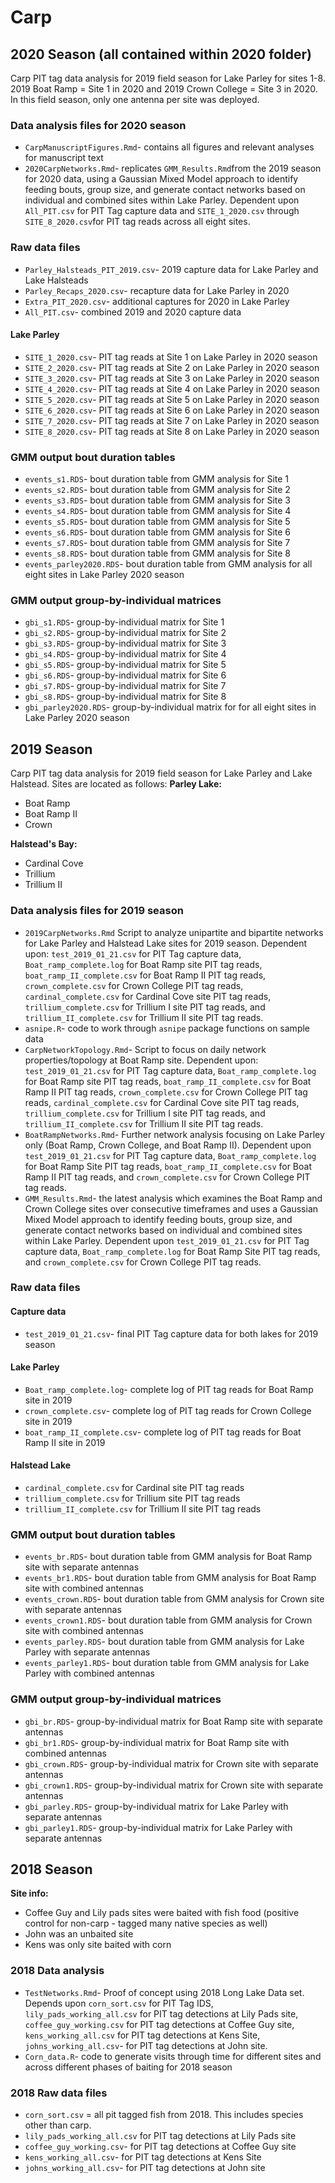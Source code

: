 # Carp
## 2020 Season (all contained within 2020 folder)
Carp PIT tag data analysis for 2019 field season for Lake Parley for sites 1-8. 2019 Boat Ramp = Site 1 in 2020 and 2019 Crown College = Site 3 in 2020. In this field season, only one antenna per site was deployed.

### Data analysis files for 2020 season
- `CarpManuscriptFigures.Rmd`- contains all figures and relevant analyses for manuscript text
- `2020CarpNetworks.Rmd`- replicates `GMM_Results.Rmd`from the 2019 season for 2020 data, using a Gaussian Mixed Model approach to identify feeding bouts, group size, and generate contact networks based on individual and combined sites within Lake Parley. Dependent upon `All_PIT.csv` for PIT Tag capture data and `SITE_1_2020.csv` through `SITE_8_2020.csv`for PIT tag reads across all eight sites.

### Raw data files

- `Parley_Halsteads_PIT_2019.csv`- 2019 capture data for Lake Parley and Lake Halsteads
- `Parley_Recaps_2020.csv`- recapture data for Lake Parley in 2020
- `Extra_PIT_2020.csv`- additional captures for 2020 in Lake Parley
- `All_PIT.csv`- combined 2019 and 2020 capture data

#### Lake Parley

- `SITE_1_2020.csv`- PIT tag reads at Site 1 on Lake Parley in 2020 season
- `SITE_2_2020.csv`- PIT tag reads at Site 2 on Lake Parley in 2020 season
- `SITE_3_2020.csv`- PIT tag reads at Site 3 on Lake Parley in 2020 season
- `SITE_4_2020.csv`- PIT tag reads at Site 4 on Lake Parley in 2020 season
- `SITE_5_2020.csv`- PIT tag reads at Site 5 on Lake Parley in 2020 season
- `SITE_6_2020.csv`- PIT tag reads at Site 6 on Lake Parley in 2020 season
- `SITE_7_2020.csv`- PIT tag reads at Site 7 on Lake Parley in 2020 season
- `SITE_8_2020.csv`- PIT tag reads at Site 8 on Lake Parley in 2020 season

### GMM output bout duration tables

- `events_s1.RDS`- bout duration table from GMM analysis for Site 1
- `events_s2.RDS`- bout duration table from GMM analysis for Site 2
- `events_s3.RDS`- bout duration table from GMM analysis for Site 3
- `events_s4.RDS`- bout duration table from GMM analysis for Site 4
- `events_s5.RDS`- bout duration table from GMM analysis for Site 5
- `events_s6.RDS`- bout duration table from GMM analysis for Site 6
- `events_s7.RDS`- bout duration table from GMM analysis for Site 7
- `events_s8.RDS`- bout duration table from GMM analysis for Site 8
- `events_parley2020.RDS`- bout duration table from GMM analysis for all eight sites in Lake Parley 2020 season

### GMM output group-by-individual matrices
- `gbi_s1.RDS`- group-by-individual matrix for Site 1
- `gbi_s2.RDS`- group-by-individual matrix for Site 2
- `gbi_s3.RDS`- group-by-individual matrix for Site 3
- `gbi_s4.RDS`- group-by-individual matrix for Site 4
- `gbi_s5.RDS`- group-by-individual matrix for Site 5
- `gbi_s6.RDS`- group-by-individual matrix for Site 6
- `gbi_s7.RDS`- group-by-individual matrix for Site 7
- `gbi_s8.RDS`- group-by-individual matrix for Site 8
- `gbi_parley2020.RDS`- group-by-individual matrix for for all eight sites in Lake Parley 2020 season

## 2019 Season
Carp PIT tag data analysis for 2019 field season for Lake Parley and Lake Halstead. Sites are located as follows:
**Parley Lake:**

* Boat Ramp
* Boat Ramp II
* Crown

**Halstead's Bay:**

* Cardinal Cove
* Trillium
* Trillium II

### Data analysis files for 2019 season

- `2019CarpNetworks.Rmd` Script to analyze unipartite and bipartite networks for Lake Parley and Halstead Lake sites for 2019 season. Dependent upon: `test_2019_01_21.csv` for PIT Tag capture data, `Boat_ramp_complete.log` for Boat Ramp site PIT tag reads, `boat_ramp_II_complete.csv` for Boat Ramp II PIT tag reads, `crown_complete.csv` for Crown College PIT tag reads, `cardinal_complete.csv` for Cardinal Cove site PIT tag reads, `trillium_complete.csv` for Trillium I site PIT tag reads, and `trillium_II_complete.csv` for Trillium II site PIT tag reads.
- `asnipe.R`- code to work through `asnipe` package functions on sample data
- `CarpNetworkTopology.Rmd`- Script to focus on daily network properties/topology at Boat Ramp site. Dependent upon: `test_2019_01_21.csv` for PIT Tag capture data, `Boat_ramp_complete.log` for Boat Ramp site PIT tag reads, `boat_ramp_II_complete.csv` for Boat Ramp II PIT tag reads, `crown_complete.csv` for Crown College PIT tag reads, `cardinal_complete.csv` for Cardinal Cove site PIT tag reads, `trillium_complete.csv` for Trillium I site PIT tag reads, and `trillium_II_complete.csv` for Trillium II site PIT tag reads.
- `BoatRampNetworks.Rmd`- Further network analysis focusing on Lake Parley only (Boat Ramp, Crown College, and Boat Ramp II).  Dependent upon `test_2019_01_21.csv` for PIT Tag capture data, `Boat_ramp_complete.log` for Boat Ramp Site PIT tag reads, `boat_ramp_II_complete.csv` for Boat Ramp II PIT tag reads, and `crown_complete.csv` for Crown College PIT tag reads.
- `GMM_Results.Rmd`- the latest analysis which examines the Boat Ramp and Crown College sites over consecutive timeframes and uses a Gaussian Mixed Model approach to identify feeding bouts, group size, and generate contact networks based on individual and combined sites within Lake Parley. Dependent upon `test_2019_01_21.csv` for PIT Tag capture data, `Boat_ramp_complete.log` for Boat Ramp Site PIT tag reads, and `crown_complete.csv` for Crown College PIT tag reads.


### Raw data files

#### Capture data
- `test_2019_01_21.csv`- final PIT Tag capture data for both lakes for 2019 season

#### Lake Parley
- `Boat_ramp_complete.log`- complete log of PIT tag reads for Boat Ramp site in 2019
- `crown_complete.csv`- complete log of PIT tag reads for Crown College site in 2019
- `boat_ramp_II_complete.csv`- complete log of PIT tag reads for Boat Ramp II site in 2019

#### Halstead Lake
- `cardinal_complete.csv` for Cardinal site PIT tag reads
- `trillium_complete.csv` for Trillium site PIT tag reads
- `trillium_II_complete.csv` for Trillium II site PIT tag reads

### GMM output bout duration tables

- `events_br.RDS`- bout duration table from GMM analysis for Boat Ramp site with separate antennas
- `events_br1.RDS`- bout duration table from GMM analysis for Boat Ramp site with combined antennas
- `events_crown.RDS`- bout duration table from GMM analysis for Crown site with separate antennas
- `events_crown1.RDS`- bout duration table from GMM analysis for Crown site with combined antennas
- `events_parley.RDS`- bout duration table from GMM analysis for Lake Parley with separate antennas
- `events_parley1.RDS`- bout duration table from GMM analysis for Lake Parley with combined antennas



### GMM output group-by-individual matrices
- `gbi_br.RDS`- group-by-individual matrix for Boat Ramp site with separate antennas
- `gbi_br1.RDS`- group-by-individual matrix for Boat Ramp site with combined antennas
- `gbi_crown.RDS`- group-by-individual matrix for Crown site with separate antennas
- `gbi_crown1.RDS`- group-by-individual matrix for Crown site with separate antennas
- `gbi_parley.RDS`- group-by-individual matrix for Lake Parley with separate antennas
- `gbi_parley1.RDS`- group-by-individual matrix for Lake Parley with separate antennas

## 2018 Season
**Site info:**
- Coffee Guy and Lily pads sites were baited with fish food (positive control for non-carp - tagged many native species as well)
- John was an unbaited site 
- Kens was only site baited with corn

### 2018 Data analysis
- `TestNetworks.Rmd`- Proof of concept using 2018 Long Lake Data set. Depends upon `corn_sort.csv` for PIT Tag IDS, `lily_pads_working_all.csv` for PIT tag detections at Lily Pads site, `coffee_guy_working.csv` for PIT tag detections at Coffee Guy site, `kens_working_all.csv` for PIT tag detections at Kens Site, `johns_working_all.csv`- for PIT tag detections at John site.
- `Corn_data.R`- code to generate visits through time for different sites and across different phases of baiting for 2018 season

### 2018 Raw data files
- `corn_sort.csv` = all pit tagged fish from 2018. This includes species other than carp. 
- `lily_pads_working_all.csv` for PIT tag detections at Lily Pads site
- `coffee_guy_working.csv`- for PIT tag detections at Coffee Guy site
- `kens_working_all.csv`- for PIT tag detections at Kens Site
- `johns_working_all.csv`- for PIT tag detections at John site
